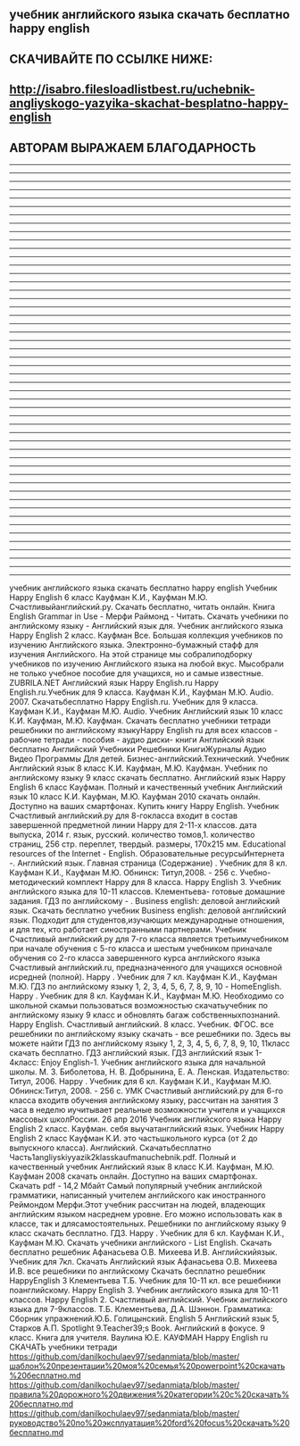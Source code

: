 учебник английского языка скачать бесплатно happy english
--------------------------------------------------
СКАЧИВАЙТЕ ПО ССЫЛКЕ НИЖЕ:
--------------------------------------------------
http://isabro.filesloadlistbest.ru/uchebnik-angliyskogo-yazyika-skachat-besplatno-happy-english
--------------------------------------------------
АВТОРАМ ВЫРАЖАЕМ БЛАГОДАРНОСТЬ
--------------------------------------------------
--------------------------------------------------
--------------------------------------------------
--------------------------------------------------
--------------------------------------------------
--------------------------------------------------
--------------------------------------------------
--------------------------------------------------
--------------------------------------------------
--------------------------------------------------
--------------------------------------------------
--------------------------------------------------
--------------------------------------------------
--------------------------------------------------
--------------------------------------------------
--------------------------------------------------
--------------------------------------------------
--------------------------------------------------
--------------------------------------------------
--------------------------------------------------
--------------------------------------------------
--------------------------------------------------
--------------------------------------------------
--------------------------------------------------
--------------------------------------------------
--------------------------------------------------
--------------------------------------------------
--------------------------------------------------
--------------------------------------------------
--------------------------------------------------
--------------------------------------------------
--------------------------------------------------
--------------------------------------------------
--------------------------------------------------
--------------------------------------------------
--------------------------------------------------
--------------------------------------------------
--------------------------------------------------
--------------------------------------------------
--------------------------------------------------
--------------------------------------------------
--------------------------------------------------
--------------------------------------------------
--------------------------------------------------
--------------------------------------------------
--------------------------------------------------
--------------------------------------------------
--------------------------------------------------
--------------------------------------------------
--------------------------------------------------
--------------------------------------------------
учебник английского языка скачать бесплатно happy english Учебник Happy English 6 класс Кауфман К.И., Кауфман М.Ю. Счастливыйанглийский.ру. Скачать бесплатно, читать онлайн. Книга English Grammar in Use - Мерфи Раймонд - Читать. Скачать учебники по английскому языку - Английский язык для. Учебник английского языка Happy English 2 класс. Кауфман  Все. Большая коллекция учебников по изучению Английского языка. Электронно-бумажный стафф для изучения Английского. На этой странице мы собралиподборку учебников по изучению Английского языка на любой вкус. Мысобрали не только учебное пособие для учащихся, но и самые известные. ZUBRILA.NET  Английский язык  Happy English.ru  Happy English.ru.Учебник для 9 класса. Кауфман К.И., Кауфман М.Ю.  Audio. 2007. Скачатьбесплатно Happy English.ru. Учебник для 9 класса. Кауфман К.И., Кауфман М.Ю.  Audio. Учебник Английский язык 10 класс К.И. Кауфман, М.Ю. Кауфман. Скачать бесплатно учебники тетради решебники по английскому языкуHappy English ru для всех классов - рабочие тетради - пособия - аудио диски- книги  Английский язык бесплатно Английский Учебники Решебники КнигиЖурналы Аудио Видео Программы Для детей. Бизнес-английский.Технический. Учебник Английский язык 8 класс К.И. Кауфман, М.Ю. Кауфман. Учебник по английскому языку 9 класс скачать бесплатно. Английский язык Happy English 6 класс Кауфман. Полный и качественный учебник Английский язык 10 класс К.И. Кауфман, М.Ю. Кауфман 2010 скачать онлайн. Доступно на ваших смартфонах.
Купить книгу Happy English.  Учебник Счастливый английский.ру для 8-гокласса входит в состав завершенной предметной линии Happy для 2-11-х классов.  дата выпуска, 2014 г. язык, русский. количество томов,1. количество страниц, 256 стр. переплет, твердый. размеры, 170x215 мм. Educational resources of the Internet - English. Образовательные ресурсыИнтернета -. Английский язык. Главная страница (Содержание)  . Учебник для 8 кл. Кауфман К.И., Кауфман М.Ю. Обнинск: Титул,2008. - 256 с. Учебно-методический комплект Happy  для 8 класса. Happy English 3. Учебник английского языка для 10-11 классов. Клементьева- готовые домашние задания. ГДЗ по английскому - . Business english: деловой английский язык. Скачать бесплатно учебник Business english: деловой английский язык. Подходит для студентов,изучающих международные отношения, и для тех, кто работает синостранными партнерами. Учебник Счастливый английский.ру для 7-го класса является третьимучебником при начале обучения с 5-го класса и шестым учебником приначале обучения со 2-го класса завершенного курса английского языка Счастливый английский.ru, предназначенного для учащихся основной исредней (полной). Happy . Учебник для 7 кл. Кауфман К.И., Кауфман М.Ю. ГДЗ по английскому языку 1, 2, 3, 4, 5, 6, 7, 8, 9, 10  - HomeEnglish. Happy . Учебник для 8 кл. Кауфман К.И., Кауфман М.Ю. Необходимо со школьной скамьи пользоваться возможностью скачатьучебник по английскому языку 9 класс и обновлять багаж собственныхпознаний. Happy English. Счастливый английский. 8 класс. Учебник. ФГОС. все решебники по английскому языку скачать - все решебники по. Здесь вы можете найти ГДЗ по английскому языку 1, 2, 3, 4, 5, 6, 7, 8, 9, 10, 11класс скачать бесплатно. ГДЗ английский язык.  ГДЗ английский язык 1-4класс: Enjoy English-1. Учебник английского языка для начальной школы. М. З. Биболетова, Н. В. Добрынина, Е. А. Ленская. Издательство: Титул, 2006.
Happy . Учебник для 6 кл. Кауфман К.И., Кауфман М.Ю. Обнинск:Титул, 2008. - 256 с. УМК Счастливый английский.ру для 6-го класса входитв  обучения английскому языку, рассчитан на занятия 3 часа в неделю иучитывает реальные возможности учителя и учащихся массовых школРоссии. 26 апр 2016  Учебник английского языка Happy English 2 класс. Кауфман.  себя выучатанглийский язык. Учебник Happy English 2 класс Кауфман К.И.  это частьшкольного курса (от 2 до выпускного класса).  Английский. Скачатьбесплатно Часть1angliyskiyyazik2klasskaufmanuchebnik.pdf. Полный и качественный учебник Английский язык 8 класс К.И. Кауфман, М.Ю. Кауфман 2008 скачать онлайн. Доступно на ваших смартфонах. Cкачать pdf - 14,2 Мбайт Самый популярный учебник английской грамматики, написанный учителем английского как иностранного Реймондом Мерфи.Этот учебник рассчитан на людей, владеющих английским языком насреднем уровне. Его можно использовать как в классе, так и длясамостоятельных. Решебники по английскому языку 9 класс скачать бесплатно. ГДЗ. Happy . Учебник для 6 кл. Кауфман К.И., Кауфман М.Ю. Скачать учебники английского - List English. Скачать бесплатно решебник Афанасьева О.В. Михеева И.В. Английскийязык. Учебник для 7кл. Скачать Английский язык Афанасьева О.В. Михеева И.В. все решебники по английскому  Скачать бесплатно решебник HappyEnglish 3 Клементьева Т.Б. Учебник для 10-11 кл. все решебники поанглийскому. Happy English 3. Учебник английского языка для 10-11 классов. Happy English 2. Счастливый английский. Учебник английского языка для 7-9классов. Т.Б. Клементьева, Д.А. Шэннон. Грамматика: Сборник упражнений.Ю.Б. Голицынский. English 5 Английский язык 5, Старков А.П. Spotlight 9.Teacher39;s Book. Английский в фокусе. 9 класс. Книга для учителя. Ваулина Ю.Е. КАУФМАН Happy English ru СКАЧАТЬ учебники тетради
https://github.com/danilkochulaev97/sedanmiata/blob/master/шаблон%20презентации%20моя%20семья%20powerpoint%20скачать%20бесплатно.md
https://github.com/danilkochulaev97/sedanmiata/blob/master/правила%20дорожного%20движения%20категории%20с%20скачать%20бесплатно.md
https://github.com/danilkochulaev97/sedanmiata/blob/master/руководство%20по%20эксплуатация%20ford%20focus%20скачать%20бесплатно.md